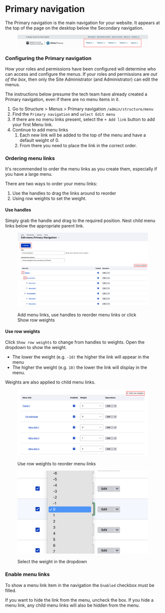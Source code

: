 # Primary navigation

The Primary navigation is the main navigation for your website. It appears at the top of the page on the desktop below the Secondary navigation.&#x20;

<figure><img src="../../../.gitbook/assets/primary-menu.png" alt=""><figcaption></figcaption></figure>

### Configuring the Primary navigation

How your roles and permissions have been configured will determine who can access and configure the menus. If your roles and permissions are _out of the box_, then only the Site Administrator (and Administrator) can edit the menus.&#x20;

The instructions below presume the tech team have already created a Primary navigation, even if there are no menu items in it.&#x20;

1. Go to Structure > Menus > Primary navigation `/admin/structure/menu`
2. Find the `Primary navigation` and `select Edit menu`
3. If there are no menu links present, select the `+ Add link` button to add your first Menu link.
4. Continue to add menu links
   1. Each new link will be added to the top of the menu and have a default weight of 0.
   2. From there you need to place the link in the correct order.

### Ordering menu links

It's recommended to order the menu links as you create them, especially if you have a large menu.

There are two ways to order your menu links:

1. Use the handles to drag the links around to reorder
2. Using row weights to set the weight.

#### Use handles&#x20;

Simply grab the handle and drag to the required position. Nest child menu links below the appropriate parent link.&#x20;

<figure><img src="../../../.gitbook/assets/edit-primary-nav.png" alt=""><figcaption><p>Add menu links, use handles to reorder menu links or click Show row weights</p></figcaption></figure>

#### Use row weights

Click `Show row weights` to change from handles to weights. Open the dropdown to show the weight.&#x20;

* The lower the weight (e.g. `-10)` the higher the link will appear in the menu
* The higher the weight (e.g. `10)` the lower the link will display in the menu.&#x20;

Weights are also applied to child menu links.

<div><figure><img src="../../../.gitbook/assets/primary-row-weights.png" alt=""><figcaption><p>Use row weights to reorder menu links</p></figcaption></figure> <figure><img src="../../../.gitbook/assets/primary-row-weights-2.png" alt=""><figcaption><p>Select the weight in the dropdown</p></figcaption></figure></div>

### Enable menu links

To show a menu link item in the navigation the `Enabled` checkbox must be filled.&#x20;

If you want to hide the link from the menu, uncheck the box. If you hide a menu link, any child menu links will also be hidden from the menu.
